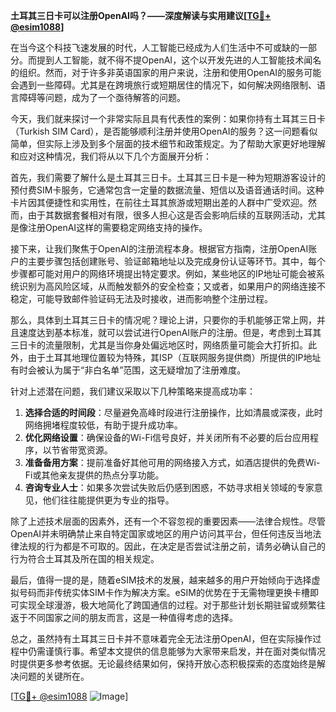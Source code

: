 **土耳其三日卡可以注册OpenAI吗？——深度解读与实用建议[[TG💪+ @esim1088](https://t.me/s/esim1088)]**

在当今这个科技飞速发展的时代，人工智能已经成为人们生活中不可或缺的一部分。而提到人工智能，就不得不提OpenAI，这个以开发先进的人工智能技术闻名的组织。然而，对于许多非英语国家的用户来说，注册和使用OpenAI的服务可能会遇到一些障碍。尤其是在跨境旅行或短期居住的情况下，如何解决网络限制、语言障碍等问题，成为了一个亟待解答的问题。

今天，我们就来探讨一个非常实际且具有代表性的案例：如果你持有土耳其三日卡（Turkish SIM Card），是否能够顺利注册并使用OpenAI的服务？这一问题看似简单，但实际上涉及到多个层面的技术细节和政策规定。为了帮助大家更好地理解和应对这种情况，我们将从以下几个方面展开分析：

首先，我们需要了解什么是土耳其三日卡。土耳其三日卡是一种为短期游客设计的预付费SIM卡服务，它通常包含一定量的数据流量、短信以及语音通话时间。这种卡片因其便捷性和实用性，在前往土耳其旅游或短期出差的人群中广受欢迎。然而，由于其数据套餐相对有限，很多人担心这是否会影响后续的互联网活动，尤其是像注册OpenAI这样的需要稳定网络支持的操作。

接下来，让我们聚焦于OpenAI的注册流程本身。根据官方指南，注册OpenAI账户的主要步骤包括创建账号、验证邮箱地址以及完成身份认证等环节。其中，每个步骤都可能对用户的网络环境提出特定要求。例如，某些地区的IP地址可能会被系统识别为高风险区域，从而触发额外的安全检查；又或者，如果用户的网络连接不稳定，可能导致邮件验证码无法及时接收，进而影响整个注册过程。

那么，具体到土耳其三日卡的情况呢？理论上讲，只要你的手机能够正常上网，并且速度达到基本标准，就可以尝试进行OpenAI账户的注册。但是，考虑到土耳其三日卡的流量限制，尤其是当你身处偏远地区时，网络质量可能会大打折扣。此外，由于土耳其地理位置较为特殊，其ISP（互联网服务提供商）所提供的IP地址有时会被认为属于“非白名单”范围，这无疑增加了注册难度。

针对上述潜在问题，我们建议采取以下几种策略来提高成功率：

1. **选择合适的时间段**：尽量避免高峰时段进行注册操作，比如清晨或深夜，此时网络拥堵程度较低，有助于提升成功率。
2. **优化网络设置**：确保设备的Wi-Fi信号良好，并关闭所有不必要的后台应用程序，以节省带宽资源。
3. **准备备用方案**：提前准备好其他可用的网络接入方式，如酒店提供的免费Wi-Fi或其他亲友提供的热点分享功能。
4. **咨询专业人士**：如果多次尝试失败后仍感到困惑，不妨寻求相关领域的专家意见，他们往往能提供更为专业的指导。

除了上述技术层面的因素外，还有一个不容忽视的重要因素——法律合规性。尽管OpenAI并未明确禁止来自特定国家或地区的用户访问其平台，但任何违反当地法律法规的行为都是不可取的。因此，在决定是否尝试注册之前，请务必确认自己的行为符合土耳其及所在国的相关规定。

最后，值得一提的是，随着eSIM技术的发展，越来越多的用户开始倾向于选择虚拟号码而非传统实体SIM卡作为解决方案。eSIM的优势在于无需物理更换卡槽即可实现全球漫游，极大地简化了跨国通信的过程。对于那些计划长期驻留或频繁往返于不同国家之间的朋友而言，这是一种值得考虑的选择。

总之，虽然持有土耳其三日卡并不意味着完全无法注册OpenAI，但在实际操作过程中仍需谨慎行事。希望本文提供的信息能够为大家带来启发，并在面对类似情况时提供更多参考依据。无论最终结果如何，保持开放心态积极探索的态度始终是解决问题的关键所在。

[[TG💪+ @esim1088](https://t.me/s/esim1088) ![Image](https://i.postimg.cc/4NQfJmqS/Snipaste-2025-05-13-00-14-12.png)]